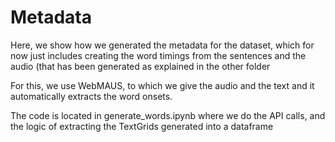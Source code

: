 # Metadata


Here, we show how we generated the metadata for the dataset, which for now just includes creating the word timings from the sentences and the audio (that has been generated as explained in the other folder

For this, we use WebMAUS, to which we give the audio and the text and it automatically extracts the word onsets.

The code is located in generate\_words.ipynb where we do the API calls, and the logic of extracting the TextGrids generated into a dataframe 
